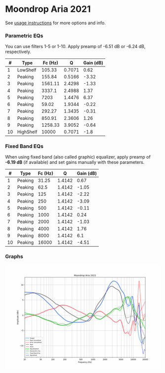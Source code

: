 # Moondrop Aria 2021
See [usage instructions](https://github.com/jaakkopasanen/AutoEq#usage) for more options and info.

### Parametric EQs
You can use filters 1-5 or 1-10. Apply preamp of -6.51 dB or -6.24 dB, respectively.

|   # | Type      |   Fc (Hz) |      Q |   Gain (dB) |
|-----|-----------|-----------|--------|-------------|
|   1 | LowShelf  |    105.33 | 0.7071 |        0.62 |
|   2 | Peaking   |    155.84 | 0.5166 |       -3.32 |
|   3 | Peaking   |   1561.11 | 2.4298 |       -1.33 |
|   4 | Peaking   |   3337.1  | 2.4988 |        1.37 |
|   5 | Peaking   |   7203    | 1.4476 |        6.37 |
|   6 | Peaking   |     59.02 | 1.9344 |       -0.22 |
|   7 | Peaking   |    292.27 | 1.3435 |       -0.31 |
|   8 | Peaking   |    850.91 | 2.3606 |        1.26 |
|   9 | Peaking   |   1258.33 | 3.9052 |       -0.64 |
|  10 | HighShelf |  10000    | 0.7071 |       -1.8  |

### Fixed Band EQs
When using fixed band (also called graphic) equalizer, apply preamp of **-6.19 dB** (if available) and set gains manually with these parameters.

|   # | Type    |   Fc (Hz) |      Q |   Gain (dB) |
|-----|---------|-----------|--------|-------------|
|   1 | Peaking |     31.25 | 1.4142 |        0.67 |
|   2 | Peaking |     62.5  | 1.4142 |       -1.05 |
|   3 | Peaking |    125    | 1.4142 |       -2.22 |
|   4 | Peaking |    250    | 1.4142 |       -3.09 |
|   5 | Peaking |    500    | 1.4142 |       -0.11 |
|   6 | Peaking |   1000    | 1.4142 |        0.24 |
|   7 | Peaking |   2000    | 1.4142 |       -1.03 |
|   8 | Peaking |   4000    | 1.4142 |        1.76 |
|   9 | Peaking |   8000    | 1.4142 |        6.1  |
|  10 | Peaking |  16000    | 1.4142 |       -4.51 |

### Graphs
![](./Moondrop%20Aria%202021.png)
